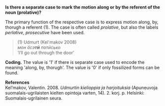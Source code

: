 **Is there a separate case to mark the motion along or by the referent of the noun (prolative)?**

The primary function of the respective case is to express motion along, by, thorugh a referent (1). The case is often called *prolative*, but also the labels *perlative*, *prosecutive* have been used.

>(1) Udmurt (Kel'makov 2008)<br/>
>*мон ӧсэ**тӥ** потӥсько* <br/>
>’I’ll go out through the door’

**Coding.** The value is '1' if there is separate case used to encode the meaning 'along, by, thorugh'. The value is '0' if only fossilized forms can be found.

**References**<br/>
Kel’makov, Valentin. 2008. *Udmurtin kielioppia ja harjoituksia* (Apuneuvoja suomalais-ugrilaisten kielten opintoja varten, 14). 2. korj. p. Helsinki: Suomalais-ugrilainen seura.
